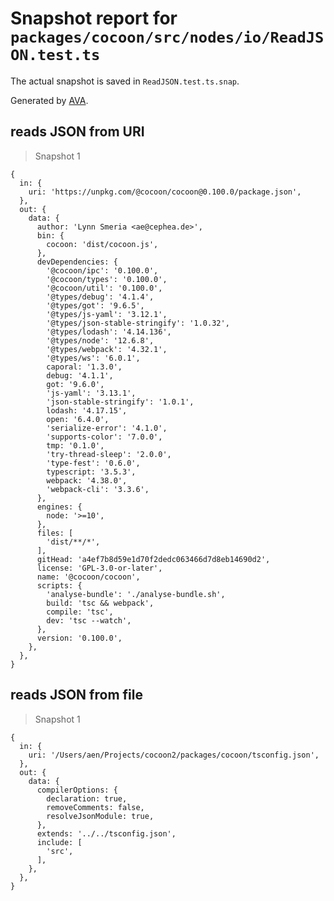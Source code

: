 # Snapshot report for `packages/cocoon/src/nodes/io/ReadJSON.test.ts`

The actual snapshot is saved in `ReadJSON.test.ts.snap`.

Generated by [AVA](https://avajs.dev).

## reads JSON from URI

> Snapshot 1

    {
      in: {
        uri: 'https://unpkg.com/@cocoon/cocoon@0.100.0/package.json',
      },
      out: {
        data: {
          author: 'Lynn Smeria <ae@cephea.de>',
          bin: {
            cocoon: 'dist/cocoon.js',
          },
          devDependencies: {
            '@cocoon/ipc': '0.100.0',
            '@cocoon/types': '0.100.0',
            '@cocoon/util': '0.100.0',
            '@types/debug': '4.1.4',
            '@types/got': '9.6.5',
            '@types/js-yaml': '3.12.1',
            '@types/json-stable-stringify': '1.0.32',
            '@types/lodash': '4.14.136',
            '@types/node': '12.6.8',
            '@types/webpack': '4.32.1',
            '@types/ws': '6.0.1',
            caporal: '1.3.0',
            debug: '4.1.1',
            got: '9.6.0',
            'js-yaml': '3.13.1',
            'json-stable-stringify': '1.0.1',
            lodash: '4.17.15',
            open: '6.4.0',
            'serialize-error': '4.1.0',
            'supports-color': '7.0.0',
            tmp: '0.1.0',
            'try-thread-sleep': '2.0.0',
            'type-fest': '0.6.0',
            typescript: '3.5.3',
            webpack: '4.38.0',
            'webpack-cli': '3.3.6',
          },
          engines: {
            node: '>=10',
          },
          files: [
            'dist/**/*',
          ],
          gitHead: 'a4ef7b8d59e1d70f2dedc063466d7d8eb14690d2',
          license: 'GPL-3.0-or-later',
          name: '@cocoon/cocoon',
          scripts: {
            'analyse-bundle': './analyse-bundle.sh',
            build: 'tsc && webpack',
            compile: 'tsc',
            dev: 'tsc --watch',
          },
          version: '0.100.0',
        },
      },
    }

## reads JSON from file

> Snapshot 1

    {
      in: {
        uri: '/Users/aen/Projects/cocoon2/packages/cocoon/tsconfig.json',
      },
      out: {
        data: {
          compilerOptions: {
            declaration: true,
            removeComments: false,
            resolveJsonModule: true,
          },
          extends: '../../tsconfig.json',
          include: [
            'src',
          ],
        },
      },
    }
